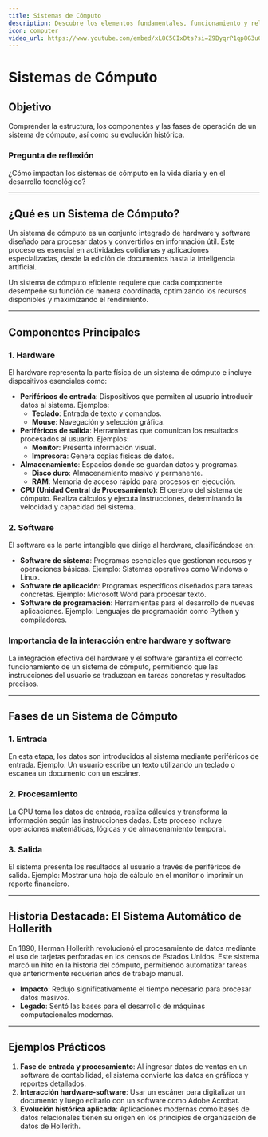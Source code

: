 ```yaml
---
title: Sistemas de Cómputo  
description: Descubre los elementos fundamentales, funcionamiento y relevancia histórica de los sistemas de cómputo.  
icon: computer  
video_url: https://www.youtube.com/embed/xL8C5CIxDts?si=Z9ByqrP1qp8G3uGc
---
```


# Sistemas de Cómputo  

## Objetivo  
Comprender la estructura, los componentes y las fases de operación de un sistema de cómputo, así como su evolución histórica.  

### Pregunta de reflexión  
¿Cómo impactan los sistemas de cómputo en la vida diaria y en el desarrollo tecnológico?  

---

## ¿Qué es un Sistema de Cómputo?  
Un sistema de cómputo es un conjunto integrado de hardware y software diseñado para procesar datos y convertirlos en información útil. Este proceso es esencial en actividades cotidianas y aplicaciones especializadas, desde la edición de documentos hasta la inteligencia artificial.  

Un sistema de cómputo eficiente requiere que cada componente desempeñe su función de manera coordinada, optimizando los recursos disponibles y maximizando el rendimiento.  

---

## Componentes Principales  

### 1. **Hardware**  
El hardware representa la parte física de un sistema de cómputo e incluye dispositivos esenciales como:  
- **Periféricos de entrada**: Dispositivos que permiten al usuario introducir datos al sistema. Ejemplos:  
  - **Teclado**: Entrada de texto y comandos.  
  - **Mouse**: Navegación y selección gráfica.  
- **Periféricos de salida**: Herramientas que comunican los resultados procesados al usuario. Ejemplos:  
  - **Monitor**: Presenta información visual.  
  - **Impresora**: Genera copias físicas de datos.  
- **Almacenamiento**: Espacios donde se guardan datos y programas.  
  - **Disco duro**: Almacenamiento masivo y permanente.  
  - **RAM**: Memoria de acceso rápido para procesos en ejecución.  
- **CPU (Unidad Central de Procesamiento)**: El cerebro del sistema de cómputo. Realiza cálculos y ejecuta instrucciones, determinando la velocidad y capacidad del sistema.  

### 2. **Software**  
El software es la parte intangible que dirige al hardware, clasificándose en:  
- **Software de sistema**: Programas esenciales que gestionan recursos y operaciones básicas. Ejemplo: Sistemas operativos como Windows o Linux.  
- **Software de aplicación**: Programas específicos diseñados para tareas concretas. Ejemplo: Microsoft Word para procesar texto.  
- **Software de programación**: Herramientas para el desarrollo de nuevas aplicaciones. Ejemplo: Lenguajes de programación como Python y compiladores.  

### Importancia de la interacción entre hardware y software  
La integración efectiva del hardware y el software garantiza el correcto funcionamiento de un sistema de cómputo, permitiendo que las instrucciones del usuario se traduzcan en tareas concretas y resultados precisos.  

---

## Fases de un Sistema de Cómputo  

### 1. **Entrada**  
En esta etapa, los datos son introducidos al sistema mediante periféricos de entrada. Ejemplo: Un usuario escribe un texto utilizando un teclado o escanea un documento con un escáner.  

### 2. **Procesamiento**  
La CPU toma los datos de entrada, realiza cálculos y transforma la información según las instrucciones dadas. Este proceso incluye operaciones matemáticas, lógicas y de almacenamiento temporal.  

### 3. **Salida**  
El sistema presenta los resultados al usuario a través de periféricos de salida. Ejemplo: Mostrar una hoja de cálculo en el monitor o imprimir un reporte financiero.  

---

## Historia Destacada: El Sistema Automático de Hollerith  
En 1890, Herman Hollerith revolucionó el procesamiento de datos mediante el uso de tarjetas perforadas en los censos de Estados Unidos. Este sistema marcó un hito en la historia del cómputo, permitiendo automatizar tareas que anteriormente requerían años de trabajo manual.  
- **Impacto**: Redujo significativamente el tiempo necesario para procesar datos masivos.  
- **Legado**: Sentó las bases para el desarrollo de máquinas computacionales modernas.  

---

## Ejemplos Prácticos  

1. **Fase de entrada y procesamiento**: Al ingresar datos de ventas en un software de contabilidad, el sistema convierte los datos en gráficos y reportes detallados.  
2. **Interacción hardware-software**: Usar un escáner para digitalizar un documento y luego editarlo con un software como Adobe Acrobat.  
3. **Evolución histórica aplicada**: Aplicaciones modernas como bases de datos relacionales tienen su origen en los principios de organización de datos de Hollerith.  